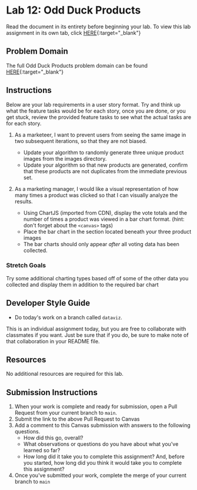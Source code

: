 # Lab 12: Odd Duck Products

Read the document in its entirety before beginning your lab. To view this lab assignment in its own tab, click [HERE](https://codefellows.github.io/code-201-guide/curriculum/class-12/lab/){:target="_blank"}

## Problem Domain

The full Odd Duck Products problem domain can be found [HERE](https://codefellows.github.io/code-201-guide/curriculum/class-11/lab/){:target="_blank"}

## Instructions

Below are your lab requirements in a user story format. Try and think up what the feature tasks would be for each story, once you are done, or you get stuck, review the provided feature tasks to see what the actual tasks are for each story.

1. As a marketeer, I want to prevent users from seeing the same image in two subsequent iterations, so that they are not biased.
    - Update your algorithm to randomly generate three unique product images from the images directory.
    - Update your algorithm so that new products are generated, confirm that these products are not duplicates from the immediate previous set.

1. As a marketing manager, I would like a visual representation of how many times a product was clicked so that I can visually analyze the results.

    - Using ChartJS (imported from CDN), display the vote totals and the number of times a product was viewed in a bar chart format. (hint: don't forget about the `<canvas>` tags)
    - Place the bar chart in the section located beneath your three product images
    - The bar charts should only appear *after* all voting data has been collected.

### Stretch Goals

 Try some additional charting types based off of some of the other data you collected and display them in addition to the required bar chart

## Developer Style Guide

- Do today's work on a branch called `dataviz`.

This is an individual assignment today, but you are free to collaborate with classmates if you want. Just be sure that if you do, be sure to make note of that collaboration in your README file.

## Resources

No additional resources are required for this lab.

## Submission Instructions

1. When your work is complete and ready for submission, open a Pull Request from your current branch to `main`.
1. Submit the link to the above Pull Request to Canvas
1. Add a comment to this Canvas submission with answers to the following questions.
    - How did this go, overall?
    - What observations or questions do you have about what you've learned so far?
    - How long did it take you to complete this assignment? And, before you started, how long did you think it would take you to complete this assignment?
1. Once you've submitted your work, complete the merge of your current branch to `main`
